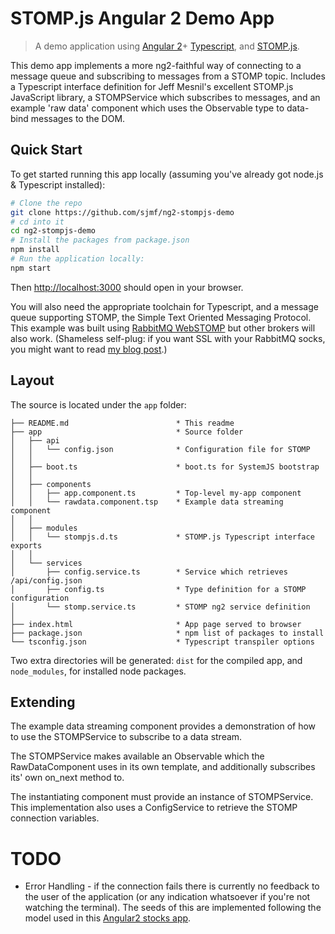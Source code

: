 # STOMP.js Angular 2 Demo App

> A demo application using [Angular 2](https://github.com/angular/angular)+
[Typescript](https://github.com/Microsoft/TypeScript), and [STOMP.js](https://github.com/jmesnil/stomp-websocket).

This demo app implements a more ng2-faithful way of connecting to a message 
queue and subscribing to messages from a STOMP topic. Includes a Typescript 
interface definition for Jeff Mesnil's excellent STOMP.js JavaScript library,
a STOMPService which subscribes to messages, and an example 'raw data' 
component which uses the Observable type to data-bind messages to the DOM.


## Quick Start 

To get started running this app locally (assuming you've already got node.js &
Typescript installed):

```bash
# Clone the repo
git clone https://github.com/sjmf/ng2-stompjs-demo
# cd into it
cd ng2-stompjs-demo
# Install the packages from package.json
npm install
# Run the application locally:
npm start
```

Then [http://localhost:3000](http://localhost:3000) should open in your browser.

You will also need the appropriate toolchain for Typescript, and a message queue
supporting STOMP, the Simple Text Oriented Messaging Protocol. This example was
built using [RabbitMQ WebSTOMP](http://www.rabbitmq.com/blog/2012/05/14/introducing-rabbitmq-web-stomp/)
but other brokers will also work. (Shameless self-plug: if you want SSL with
your RabbitMQ socks, you might want to read [my blog post](https://sjmf.in/wp/?p=86).)


## Layout

The source is located under the `app` folder:

```
├── README.md                        * This readme
├── app                              * Source folder
│   ├── api
│   │   └── config.json              * Configuration file for STOMP
│   │
│   ├── boot.ts                      * boot.ts for SystemJS bootstrap
│   │
│   ├── components
│   │   ├── app.component.ts         * Top-level my-app component
│   │   └── rawdata.component.tsp    * Example data streaming component
│   │
│   ├── modules
│   │   └── stompjs.d.ts             * STOMP.js Typescript interface exports
│   │
│   └── services
│       ├── config.service.ts        * Service which retrieves /api/config.json
│       ├── config.ts                * Type definition for a STOMP configuration
│       └── stomp.service.ts         * STOMP ng2 service definition
│
├── index.html                       * App page served to browser
├── package.json                     * npm list of packages to install
└── tsconfig.json                    * Typescript transpiler options
```

Two extra directories will be generated: `dist` for the compiled app, and 
`node_modules`, for installed node packages.

## Extending

The example data streaming component provides a demonstration of how to use the
STOMPService to subscribe to a data stream.

The STOMPService makes available an Observable which the RawDataComponent uses 
in its own template, and additionally subscribes its' own on_next method to.

The instantiating component must provide an instance of STOMPService. This
implementation also uses a ConfigService to retrieve the STOMP connection
variables.

# TODO

* Error Handling - if the connection fails there is currently no feedback to the
  user of the application (or any indication whatsoever if you're not watching
  the terminal). The seeds of this are implemented following the model used in 
  this [Angular2 stocks app](https://github.com/jeffbcross/aim).
